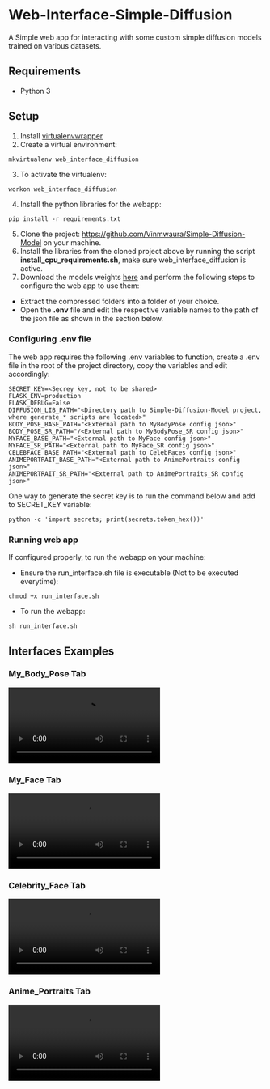 # Web-Interface-Simple-Diffusion
A Simple web app for interacting with some custom simple diffusion models trained on various datasets.

## Requirements
+ Python 3

## Setup
1. Install [virtualenvwrapper](https://virtualenvwrapper.readthedocs.io/en/latest/)
2. Create a virtual environment:
```
mkvirtualenv web_interface_diffusion
```
3. To activate the virtualenv:
```
workon web_interface_diffusion
```
4. Install the python libraries for the webapp:
```
pip install -r requirements.txt
```
5. Clone the project: https://github.com/Vinmwaura/Simple-Diffusion-Model on your machine.
6. Install the libraries from the cloned project above by running the script **install_cpu_requirements.sh**, make sure web_interface_diffusion is active.
7. Download the models weights [here](https://huggingface.co/VinML/Custom-Simple-Diffusion-Model) and perform the following steps to configure the web app to use them:
+ Extract the compressed folders into a folder of your choice.
+ Open the **.env** file and edit the respective variable names to the path of the json file as shown in the section below.

### Configuring .env file
The web app requires the following .env variables to function, create a .env file in the root of the project directory, copy the variables and edit accordingly:
```
SECRET_KEY=<Secrey key, not to be shared>
FLASK_ENV=production
FLASK_DEBUG=False
DIFFUSION_LIB_PATH="<Directory path to Simple-Diffusion-Model project, where generate_* scripts are located>"
BODY_POSE_BASE_PATH="<External path to MyBodyPose config json>"
BODY_POSE_SR_PATH="/<External path to MyBodyPose_SR config json>"
MYFACE_BASE_PATH="<External path to MyFace config json>"
MYFACE_SR_PATH="<External path to MyFace_SR config json>"
CELEBFACE_BASE_PATH="<External path to CelebFaces config json>"
ANIMEPORTRAIT_BASE_PATH="<External path to AnimePortraits config json>"
ANIMEPORTRAIT_SR_PATH="<External path to AnimePortraits_SR config json>"
```

One way to generate the secret key is to run the command below and add to SECRET_KEY variable:
```
python -c 'import secrets; print(secrets.token_hex())'
```

### Running web app
If configured properly, to run the webapp on your machine:
+ Ensure the run_interface.sh file is executable (Not to be executed everytime):
```
chmod +x run_interface.sh
```
+ To run the webapp:
```
sh run_interface.sh
```

## Interfaces Examples
### My_Body_Pose Tab
![Body_Pose](./assets/BodyPoses.mp4)

### My_Face Tab
![Face](./assets/Face.mp4)

### Celebrity_Face Tab
![Celebrity_Faces](./assets/Celeb_Face.mp4)

### Anime_Portraits Tab
![Anime_Portraits](./assets/Anime_Portraits.mp4)
